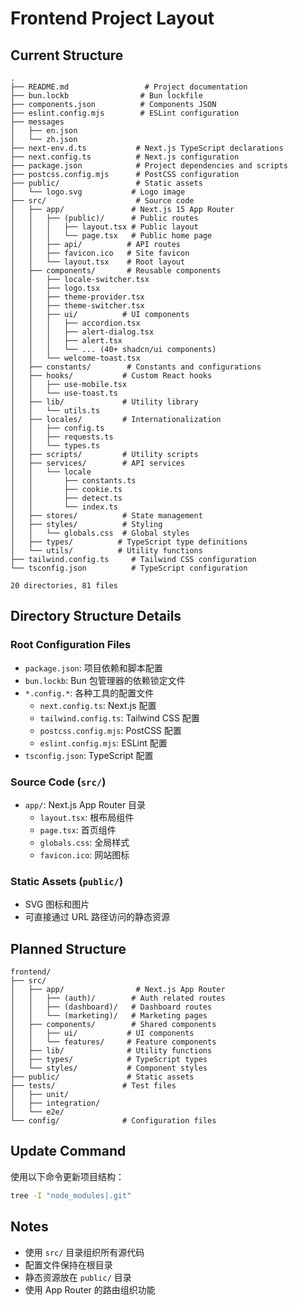 # Frontend Project Layout

## Current Structure
```
.
├── README.md                 # Project documentation
├── bun.lockb                # Bun lockfile
├── components.json          # Components JSON
├── eslint.config.mjs        # ESLint configuration
├── messages
│   ├── en.json
│   └── zh.json
├── next-env.d.ts           # Next.js TypeScript declarations
├── next.config.ts          # Next.js configuration
├── package.json            # Project dependencies and scripts
├── postcss.config.mjs      # PostCSS configuration
├── public/                 # Static assets
│   └── logo.svg           # Logo image
├── src/                    # Source code
│   ├── app/               # Next.js 15 App Router
│   │   ├── (public)/      # Public routes
│   │   │   ├── layout.tsx # Public layout
│   │   │   └── page.tsx   # Public home page
│   │   ├── api/          # API routes
│   │   ├── favicon.ico   # Site favicon
│   │   └── layout.tsx    # Root layout
│   ├── components/       # Reusable components
│   │   ├── locale-switcher.tsx
│   │   ├── logo.tsx
│   │   ├── theme-provider.tsx
│   │   ├── theme-switcher.tsx
│   │   ├── ui/          # UI components
│   │   │   ├── accordion.tsx
│   │   │   ├── alert-dialog.tsx
│   │   │   ├── alert.tsx
│   │   │   └── ... (40+ shadcn/ui components)
│   │   └── welcome-toast.tsx
│   ├── constants/        # Constants and configurations
│   ├── hooks/           # Custom React hooks
│   │   ├── use-mobile.tsx
│   │   └── use-toast.ts
│   ├── lib/             # Utility library
│   │   └── utils.ts
│   ├── locales/         # Internationalization
│   │   ├── config.ts
│   │   ├── requests.ts
│   │   └── types.ts
│   ├── scripts/         # Utility scripts
│   ├── services/        # API services
│   │   └── locale
│   │       ├── constants.ts
│   │       ├── cookie.ts
│   │       ├── detect.ts
│   │       └── index.ts
│   ├── stores/          # State management
│   ├── styles/          # Styling
│   │   └── globals.css  # Global styles
│   ├── types/          # TypeScript type definitions
│   └── utils/          # Utility functions
├── tailwind.config.ts     # Tailwind CSS configuration
└── tsconfig.json          # TypeScript configuration

20 directories, 81 files
```

## Directory Structure Details

### Root Configuration Files
- `package.json`: 项目依赖和脚本配置
- `bun.lockb`: Bun 包管理器的依赖锁定文件
- `*.config.*`: 各种工具的配置文件
  - `next.config.ts`: Next.js 配置
  - `tailwind.config.ts`: Tailwind CSS 配置
  - `postcss.config.mjs`: PostCSS 配置
  - `eslint.config.mjs`: ESLint 配置
- `tsconfig.json`: TypeScript 配置

### Source Code (`src/`)
- `app/`: Next.js App Router 目录
  - `layout.tsx`: 根布局组件
  - `page.tsx`: 首页组件
  - `globals.css`: 全局样式
  - `favicon.ico`: 网站图标

### Static Assets (`public/`)
- SVG 图标和图片
- 可直接通过 URL 路径访问的静态资源

## Planned Structure
```
frontend/
├── src/
│   ├── app/                # Next.js App Router
│   │   ├── (auth)/        # Auth related routes
│   │   ├── (dashboard)/   # Dashboard routes
│   │   └── (marketing)/   # Marketing pages
│   ├── components/        # Shared components
│   │   ├── ui/           # UI components
│   │   └── features/     # Feature components
│   ├── lib/              # Utility functions
│   ├── types/            # TypeScript types
│   └── styles/           # Component styles
├── public/               # Static assets
├── tests/               # Test files
│   ├── unit/
│   ├── integration/
│   └── e2e/
└── config/              # Configuration files
```

## Update Command
使用以下命令更新项目结构：
```bash
tree -I "node_modules|.git"
```

## Notes
- 使用 `src/` 目录组织所有源代码
- 配置文件保持在根目录
- 静态资源放在 `public/` 目录
- 使用 App Router 的路由组织功能
